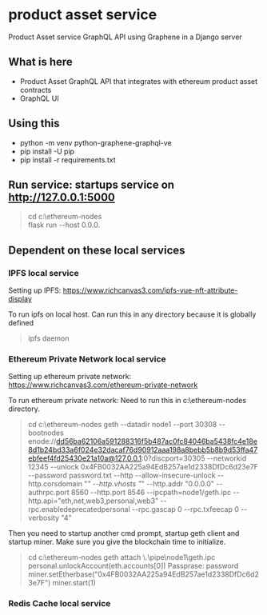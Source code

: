 # product asset service

Product Asset service GraphQL API using Graphene in a Django server

## What is here
- Product Asset GraphQL API that integrates with ethereum product asset contracts
- GraphQL UI

## Using this

* python -m venv python-graphene-graphql-ve
* pip install -U pip
* pip install -r requirements.txt

## Run service:  startups service on http://127.0.0.1:5000
> cd c:\ethereum-nodes  
> flask run --host 0.0.0.


## Dependent on these local services

### IPFS local service
Setting up IPFS: https://www.richcanvas3.com/ipfs-vue-nft-attribute-display

To run ipfs on local host.  Can run this in any directory because it is globally defined
> ipfs daemon

### Ethereum Private Network local service
Setting up ethereum private network:  https://www.richcanvas3.com/ethereum-private-network

To run ethereum private network: Need to run this in c:\ethereum-nodes directory.
> cd c:\ethereum-nodes
> geth --datadir node1 --port 30308 --bootnodes enode://dd56ba62106a591288316f5b487ac0fc84046ba5438fc4e18e8d1b24bd33a6f024e32dacaf76d90912aaa198a8bebb5b8b9d53ffa47ebfeef4fd25430e21a10a@127.0.0.1:0?discport=30305  --networkid 12345 --unlock 0x4FB0032AA225a94EdB257ae1d2338DfDc6d23e7F --password password.txt  --http --allow-insecure-unlock --http.corsdomain "*"  --http.vhosts "*" --http.addr "0.0.0.0" --authrpc.port 8560 --http.port 8546 --ipcpath=node1/geth.ipc --http.api="eth,net,web3,personal,web3" --rpc.enabledeprecatedpersonal --rpc.gascap 0 --rpc.txfeecap 0  --verbosity "4"

Then you need to startup another cmd prompt, startup geth client and startup miner.  Make sure you give the blockchain time to initialize.
> cd c:\ethereum-nodes
> geth attach \\.\pipe\node1\geth.ipc
> personal.unlockAccount(eth.accounts[0])
Passprase: password
> miner.setEtherbase("0x4FB0032AA225a94EdB257ae1d2338DfDc6d23e7F")
> miner.start(1)


### Redis Cache local service
